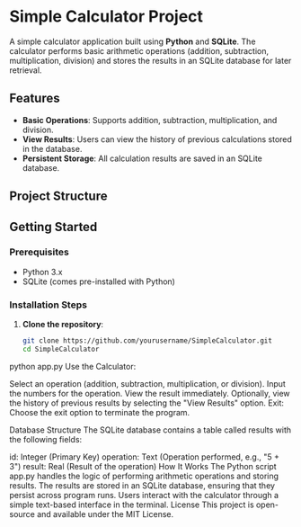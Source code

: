 # Simple Calculator Project

A simple calculator application built using **Python** and **SQLite**. The calculator performs basic arithmetic operations (addition, subtraction, multiplication, division) and stores the results in an SQLite database for later retrieval.

## Features

- **Basic Operations**: Supports addition, subtraction, multiplication, and division.
- **View Results**: Users can view the history of previous calculations stored in the database.
- **Persistent Storage**: All calculation results are saved in an SQLite database.

## Project Structure


## Getting Started

### Prerequisites

- Python 3.x
- SQLite (comes pre-installed with Python)

### Installation Steps

1. **Clone the repository**:

   ```bash
   git clone https://github.com/yourusername/SimpleCalculator.git
   cd SimpleCalculator
python app.py
Use the Calculator:

Select an operation (addition, subtraction, multiplication, or division).
Input the numbers for the operation.
View the result immediately.
Optionally, view the history of previous results by selecting the "View Results" option.
Exit: Choose the exit option to terminate the program.

Database Structure
The SQLite database contains a table called results with the following fields:

id: Integer (Primary Key)
operation: Text (Operation performed, e.g., "5 + 3")
result: Real (Result of the operation)
How It Works
The Python script app.py handles the logic of performing arithmetic operations and storing results.
The results are stored in an SQLite database, ensuring that they persist across program runs.
Users interact with the calculator through a simple text-based interface in the terminal.
License
This project is open-source and available under the MIT License.
